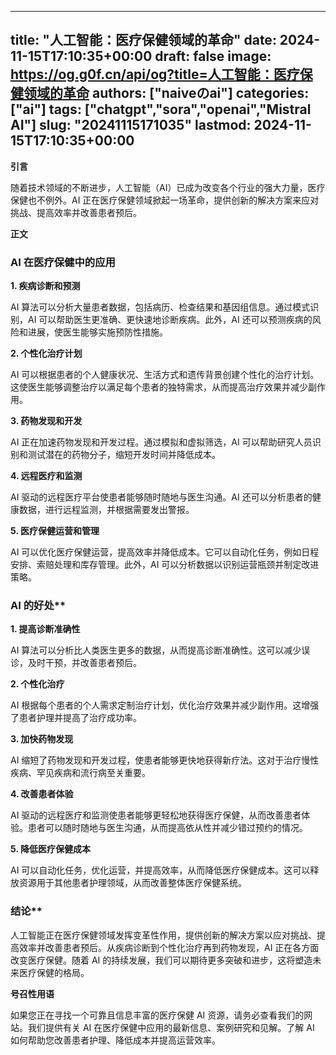 
---
title: "人工智能：医疗保健领域的革命"
date: 2024-11-15T17:10:35+00:00
draft: false
image: https://og.g0f.cn/api/og?title=人工智能：医疗保健领域的革命
authors: ["naiveのai"]
categories: ["ai"]
tags: ["chatgpt","sora","openai","Mistral AI"]
slug: "20241115171035"
lastmod: 2024-11-15T17:10:35+00:00
---
**引言**

随着技术领域的不断进步，人工智能（AI）已成为改变各个行业的强大力量，医疗保健也不例外。AI 正在医疗保健领域掀起一场革命，提供创新的解决方案来应对挑战、提高效率并改善患者预后。

**正文**

### AI 在医疗保健中的应用

**1. 疾病诊断和预测**

AI 算法可以分析大量患者数据，包括病历、检查结果和基因组信息。通过模式识别，AI 可以帮助医生更准确、更快速地诊断疾病。此外，AI 还可以预测疾病的风险和进展，使医生能够实施预防性措施。

**2. 个性化治疗计划**

AI 可以根据患者的个人健康状况、生活方式和遗传背景创建个性化的治疗计划。这使医生能够调整治疗以满足每个患者的独特需求，从而提高治疗效果并减少副作用。

**3. 药物发现和开发**

AI 正在加速药物发现和开发过程。通过模拟和虚拟筛选，AI 可以帮助研究人员识别和测试潜在的药物分子，缩短开发时间并降低成本。

**4. 远程医疗和监测**

AI 驱动的远程医疗平台使患者能够随时随地与医生沟通。AI 还可以分析患者的健康数据，进行远程监测，并根据需要发出警报。

**5. 医疗保健运营和管理**

AI 可以优化医疗保健运营，提高效率并降低成本。它可以自动化任务，例如日程安排、索赔处理和库存管理。此外，AI 可以分析数据以识别运营瓶颈并制定改进策略。

### AI 的好处**

**1. 提高诊断准确性**

AI 算法可以分析比人类医生更多的数据，从而提高诊断准确性。这可以减少误诊，及时干预，并改善患者预后。

**2. 个性化治疗**

AI 根据每个患者的个人需求定制治疗计划，优化治疗效果并减少副作用。这增强了患者护理并提高了治疗成功率。

**3. 加快药物发现**

AI 缩短了药物发现和开发过程，使患者能够更快地获得新疗法。这对于治疗慢性疾病、罕见疾病和流行病至关重要。

**4. 改善患者体验**

AI 驱动的远程医疗和监测使患者能够更轻松地获得医疗保健，从而改善患者体验。患者可以随时随地与医生沟通，从而提高依从性并减少错过预约的情况。

**5. 降低医疗保健成本**

AI 可以自动化任务，优化运营，并提高效率，从而降低医疗保健成本。这可以释放资源用于其他患者护理领域，从而改善整体医疗保健系统。

### 结论**

人工智能正在医疗保健领域发挥变革性作用，提供创新的解决方案以应对挑战、提高效率并改善患者预后。从疾病诊断到个性化治疗再到药物发现，AI 正在各方面改变医疗保健。随着 AI 的持续发展，我们可以期待更多突破和进步，这将塑造未来医疗保健的格局。

**号召性用语**

如果您正在寻找一个可靠且信息丰富的医疗保健 AI 资源，请务必查看我们的网站。我们提供有关 AI 在医疗保健中应用的最新信息、案例研究和见解。了解 AI 如何帮助您改善患者护理、降低成本并提高运营效率。